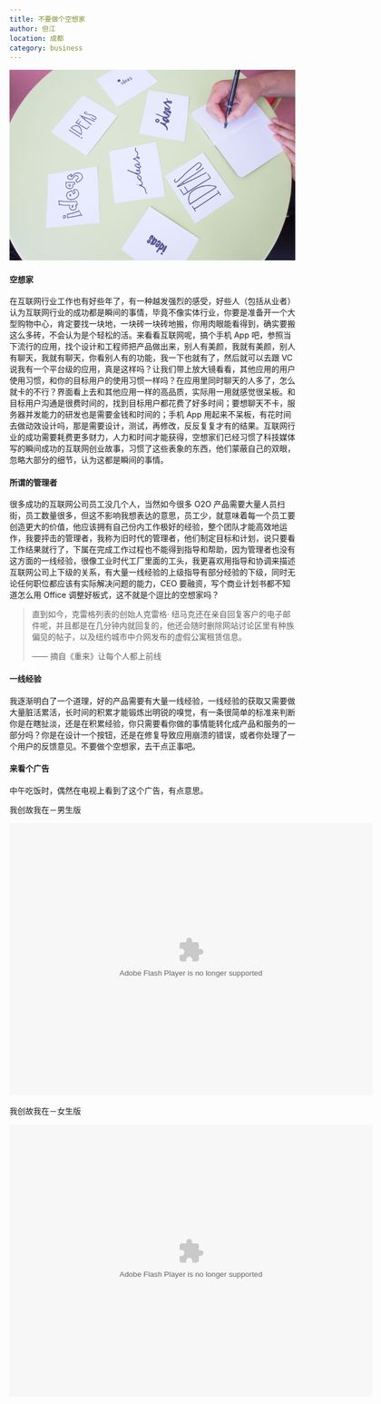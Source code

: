 ```yaml
---
title: 不要做个空想家 
author: 但江
location: 成都 
category: business
---
```


![Ideas on Paper](/images/ideas-on-paper.jpg)

#### 空想家

在互联网行业工作也有好些年了，有一种越发强烈的感受，好些人（包括从业者）认为互联网行业的成功都是瞬间的事情，毕竟不像实体行业，你要是准备开一个大型购物中心，肯定要找一块地，一块砖一块砖地搬，你用肉眼能看得到，确实要搬这么多砖，不会认为是个轻松的活。来看看互联网呢，搞个手机 App 吧，参照当下流行的应用，找个设计和工程师把产品做出来，别人有美颜，我就有美颜，别人有聊天，我就有聊天，你看别人有的功能，我一下也就有了，然后就可以去跟 VC 说我有一个平台级的应用，真是这样吗？让我们带上放大镜看看，其他应用的用户使用习惯，和你的目标用户的使用习惯一样吗？在应用里同时聊天的人多了，怎么就卡的不行？界面看上去和其他应用一样的高品质，实际用一用就感觉很呆板。和目标用户沟通是很费时间的，找到目标用户都花费了好多时间；要想聊天不卡，服务器并发能力的研发也是需要金钱和时间的；手机 App 用起来不呆板，有花时间去做动效设计吗，那是需要设计，测试，再修改，反反复复才有的结果。互联网行业的成功需要耗费更多财力，人力和时间才能获得，空想家们已经习惯了科技媒体写的瞬间成功的互联网创业故事，习惯了这些表象的东西，他们蒙蔽自己的双眼，忽略大部分的细节，认为这都是瞬间的事情。

#### 所谓的管理者

很多成功的互联网公司员工没几个人，当然如今很多 O2O 产品需要大量人员扫街，员工数量很多，但这不影响我想表达的意思，员工少，就意味着每一个员工要创造更大的价值，他应该拥有自己份内工作极好的经验，整个团队才能高效地运作，我要抨击的管理者，我称为旧时代的管理者，他们制定目标和计划，说只要看工作结果就行了，下属在完成工作过程也不能得到指导和帮助，因为管理者也没有这方面的一线经验，很像工业时代工厂里面的工头，我更喜欢用指导和协调来描述互联网公司上下级的关系，有大量一线经验的上级指导有部分经验的下级，同时无论任何职位都应该有实际解决问题的能力，CEO 要融资，写个商业计划书都不知道怎么用 Office 调整好板式，这不就是个逗比的空想家吗？

> 直到如今，克雷格列表的创始人克雷格· 纽马克还在亲自回复客户的电子邮件呢，并且都是在几分钟内就回复的，他还会随时删除网站讨论区里有种族偏见的帖子，以及纽约城市中介网发布的虚假公寓租赁信息。
>
> —— 摘自《重来》让每个人都上前线

#### 一线经验

我逐渐明白了一个道理，好的产品需要有大量一线经验，一线经验的获取又需要做大量脏活累活，长时间的积累才能锻炼出明锐的嗅觉，有一条很简单的标准来判断你是在瞎扯淡，还是在积累经验，你只需要看你做的事情能转化成产品和服务的一部分吗？你是在设计一个按钮，还是在修复导致应用崩溃的错误，或者你处理了一个用户的反馈意见。不要做个空想家，去干点正事吧。

#### 来看个广告

中午吃饭时，偶然在电视上看到了这个广告，有点意思。

我创故我在－男生版

<embed id='v_player_cctv' width='640' height='480' flashvars='adCalls=http%3A//pubads.g.doubleclick.net/gampad/adx%3Fiu%3D/8962/web_cntv/dicengye_qiantiepian1%26sz%3D7x1%26c%3D1445154918504%26m%3Dtext/xml%26t%3Dpage_group%253Ddianbo%2526subsite%253Dauto%2526CHANNEL%253DPAGE1345632868491440%2526sorts%253D1%7B%21@%23%7Dhttp%3A//pubads.g.doubleclick.net/gampad/adx%3Fiu%3D/8962/web_cntv/dicengye_qiantiepian2%26sz%3D7x2%26c%3D1445154918504%26m%3Dtext/xml%26t%3Dpage_group%253Ddianbo%2526subsite%253Dauto%2526CHANNEL%253DPAGE1345632868491440%2526sorts%253D1&adAfter=http%3A//pubads.g.doubleclick.net/gampad/adx%3Fiu%3D/8962/web_cntv/dicengye_houtiepian%26sz%3D8x1%26c%3D1445154918504%26m%3Dtext/xml%26t%3Dpage_group%253Ddianbo%2526subsite%253Dauto%2526CHANNEL%253DPAGE1345632868491440%2526sorts%253D1&adPause=http%3A//pubads.g.doubleclick.net/gampad/adx%3Fiu%3D/8962/web_cntv/dicengye_zanting%26sz%3D1x1%26c%3D1445154918504%26m%3Dtext/xml%26t%3Dpage_group%253Ddianbo%2526subsite%253Dauto%2526CHANNEL%253DPAGE1345632868491440%2526sorts%253D1&adCorner=http%3A//pubads.g.doubleclick.net/gampad/adx%3Fiu%3D/8962/web_cntv/dicengye_jiaobiao%26sz%3D1x1%26c%3D1445154918504%26m%3Dtext/xml%26t%3Dpage_group%253Ddianbo%2526subsite%253Dauto%2526CHANNEL%253DPAGE1345632868491440%2526sorts%253D1&adBanner=http%3A//pubads.g.doubleclick.net/gampad/adx%3Fiu%3D/8962/web_cntv/dicengye_xuanfubanner%26sz%3D1x1%26c%3D1445154918504%26m%3Dtext/xml%26t%3Dpage_group%253Ddianbo%2526subsite%253Dauto%2526CHANNEL%253DPAGE1345632868491440%2526sorts%253D1&adText=http%3A//pubads.g.doubleclick.net/gampad/adx%3Fiu%3D/8962/web_cntv/dicengye_kongzhitiaowenzi%26sz%3D1x1%26c%3D1445154918504%26m%3Dtext/xml%26t%3Dpage_group%253Ddianbo%2526subsite%253Dauto%2526CHANNEL%253DPAGE1345632868491440%2526sorts%253D1&videoId=442211245489518&filePath=/flvxml/2009/10/14/&isAutoPlay=true&url=http://auto.cntv.cn/2015/09/14/VIDE1442211245489518.shtml&tai=auto&configPath=http://js.player.cntv.cn/xml/config/outside.xml&widgetsConfig=http://js.player.cntv.cn/xml/widgetsConfig/common.xml&languageConfig=&hour24DataURL=VodCycleData.xml&outsideChannelId=channelBugu&videoCenterId=adbc109c2e1d4ce8a3f3c250823efc6e' allowscriptaccess='always' allowfullscreen='true' menu='false' quality='best' bgcolor='#000000' name='v_player_cctv' src='http://player.cntv.cn/standard/cntvOutSidePlayer.swf' type='application/x-shockwave-flash' lk_mediaid='lk_juiceapp_mediaPopup_1257416656250' lk_media='yes'/>

我创故我在－女生版

<embed id='v_player_cctv' width='640' height='480' flashvars='adCalls=http%3A//pubads.g.doubleclick.net/gampad/adx%3Fiu%3D/8962/web_cntv/dicengye_qiantiepian1%26sz%3D7x1%26c%3D1445154918844%26m%3Dtext/xml%26t%3Dpage_group%253Ddianbo%2526subsite%253Dauto%2526CHANNEL%253DPAGE1345632868491440%2526sorts%253D1%7B%21@%23%7Dhttp%3A//pubads.g.doubleclick.net/gampad/adx%3Fiu%3D/8962/web_cntv/dicengye_qiantiepian2%26sz%3D7x2%26c%3D1445154918844%26m%3Dtext/xml%26t%3Dpage_group%253Ddianbo%2526subsite%253Dauto%2526CHANNEL%253DPAGE1345632868491440%2526sorts%253D1&adAfter=http%3A//pubads.g.doubleclick.net/gampad/adx%3Fiu%3D/8962/web_cntv/dicengye_houtiepian%26sz%3D8x1%26c%3D1445154918844%26m%3Dtext/xml%26t%3Dpage_group%253Ddianbo%2526subsite%253Dauto%2526CHANNEL%253DPAGE1345632868491440%2526sorts%253D1&adPause=http%3A//pubads.g.doubleclick.net/gampad/adx%3Fiu%3D/8962/web_cntv/dicengye_zanting%26sz%3D1x1%26c%3D1445154918844%26m%3Dtext/xml%26t%3Dpage_group%253Ddianbo%2526subsite%253Dauto%2526CHANNEL%253DPAGE1345632868491440%2526sorts%253D1&adCorner=http%3A//pubads.g.doubleclick.net/gampad/adx%3Fiu%3D/8962/web_cntv/dicengye_jiaobiao%26sz%3D1x1%26c%3D1445154918844%26m%3Dtext/xml%26t%3Dpage_group%253Ddianbo%2526subsite%253Dauto%2526CHANNEL%253DPAGE1345632868491440%2526sorts%253D1&adBanner=http%3A//pubads.g.doubleclick.net/gampad/adx%3Fiu%3D/8962/web_cntv/dicengye_xuanfubanner%26sz%3D1x1%26c%3D1445154918844%26m%3Dtext/xml%26t%3Dpage_group%253Ddianbo%2526subsite%253Dauto%2526CHANNEL%253DPAGE1345632868491440%2526sorts%253D1&adText=http%3A//pubads.g.doubleclick.net/gampad/adx%3Fiu%3D/8962/web_cntv/dicengye_kongzhitiaowenzi%26sz%3D1x1%26c%3D1445154918844%26m%3Dtext/xml%26t%3Dpage_group%253Ddianbo%2526subsite%253Dauto%2526CHANNEL%253DPAGE1345632868491440%2526sorts%253D1&videoId=442211247645624&filePath=/flvxml/2009/10/14/&isAutoPlay=true&url=http://auto.cntv.cn/2015/09/14/VIDE1442211247645624.shtml&tai=auto&configPath=http://js.player.cntv.cn/xml/config/outside.xml&widgetsConfig=http://js.player.cntv.cn/xml/widgetsConfig/common.xml&languageConfig=&hour24DataURL=VodCycleData.xml&outsideChannelId=channelBugu&videoCenterId=820d25378ee2433586393177d74db633' allowscriptaccess='always' allowfullscreen='true' menu='false' quality='best' bgcolor='#000000' name='v_player_cctv' src='http://player.cntv.cn/standard/cntvOutSidePlayer.swf' type='application/x-shockwave-flash' lk_mediaid='lk_juiceapp_mediaPopup_1257416656250' lk_media='yes'/>
